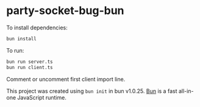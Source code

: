 # party-socket-bug-bun

To install dependencies:

```bash
bun install
```

To run:

```bash
bun run server.ts
bun run client.ts
```

Comment or uncomment first client import line.

This project was created using `bun init` in bun v1.0.25. [Bun](https://bun.sh) is a fast all-in-one JavaScript runtime.
